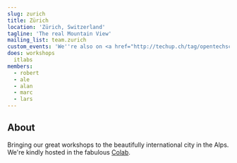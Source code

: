 ```yaml
---
slug: zurich
title: Zürich
location: 'Zürich, Switzerland'
tagline: 'The real Mountain View'
mailing_list: team.zurich
custom_events: 'We''re also on <a href="http://techup.ch/tag/opentechschool">Techup</a>.'
does: workshops
  itlabs
members:
  - robert
  - ale
  - alan
  - marc
  - lars
---
```


## About

Bringing our great workshops to the beautifully international city in the Alps. We're kindly hosted in the fabulous [Colab](http://colab-zurich.ch/).
